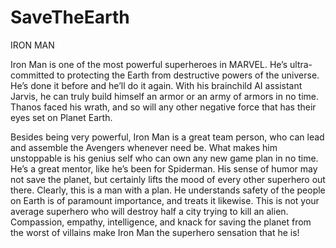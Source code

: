 # SaveTheEarth

IRON MAN

Iron Man is one of the most powerful superheroes in MARVEL. He’s ultra-committed to protecting the Earth from destructive powers of the universe. He’s done it before and he’ll do it again. With his brainchild AI assistant Jarvis, he can truly build himself an armor or an army of armors in no time. Thanos faced his wrath, and so will any other negative force that has their eyes set on Planet Earth.

Besides being very powerful, Iron Man is a great team person, who can lead and assemble the Avengers whenever need be. What makes him unstoppable is his genius self who can own any new game plan in no time. He’s a great mentor, like he’s been for Spiderman. His sense of humor may not save the planet, but certainly lifts the mood of every other superhero out there. Clearly, this is a man with a plan. He understands safety of the people on Earth is of paramount importance, and treats it likewise. This is not your average superhero who will destroy half a city trying to kill an alien. Compassion, empathy, intelligence, and knack for saving the planet from the worst of villains make Iron Man the superhero sensation that he is!
